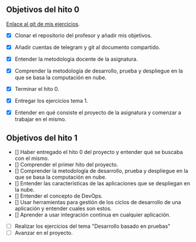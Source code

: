 ## Objetivos del hito 0
[Enlace al git de mis ejercicios](https://github.com/mati3/Ejercicios-CC).

- [x] Clonar el repositorio del profesor y añadir mis objetivos.
- [x] Añadir cuentas de telegram y git al documento compartido.
- [x] Entender la metodologia docente de la asignatura.
- [x] Comprender la metodología de desarrollo, prueba y despliegue en la que se basa la computación en nube.
- [x] Terminar el hito 0.
- [x] Entregar los ejercicios tema 1.
- [x] Entender en qué consiste el proyecto de la asignatura y comenzar a trabajar en el mismo.


## Objetivos del hito 1

- [] Haber entregado el hito 0 del proyecto y entender qué se buscaba con el mismo.
- [] Comprender el primer hito del proyecto.
- [] Comprender la metodología de desarrollo, prueba y despliegue en la que se basa la computación en nube.
- [] Entender las características de las aplicaciones que se despliegan en la nube.
- [] Entender el concepto de DevOps.
- [] Usar herramientas para gestión de los ciclos de desarrollo de una aplicación y entender cuales son estos.
- [] Aprender a usar integración continua en cualquier aplicación.
- [ ] Realizar los ejercicios del tema "Desarrollo basado en pruebas"
- [ ] Avanzar en el proyecto.